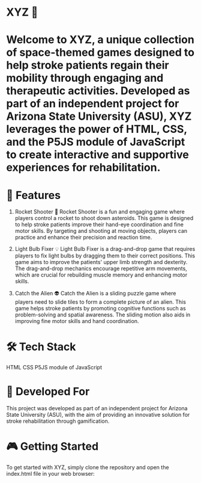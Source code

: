 
# XYZ 🌌
# Welcome to XYZ, a unique collection of space-themed games designed to help stroke patients regain their mobility through engaging and therapeutic activities. Developed as part of an independent project for Arizona State University (ASU), XYZ leverages the power of HTML, CSS, and the P5JS module of JavaScript to create interactive and supportive experiences for rehabilitation.

# 🚀 Features
1. Rocket Shooter 🚀
Rocket Shooter is a fun and engaging game where players control a rocket to shoot down asteroids. This game is designed to help stroke patients improve their hand-eye coordination and fine motor skills. By targeting and shooting at moving objects, players can practice and enhance their precision and reaction time.

2. Light Bulb Fixer 💡
Light Bulb Fixer is a drag-and-drop game that requires players to fix light bulbs by dragging them to their correct positions. This game aims to improve the patients' upper limb strength and dexterity. The drag-and-drop mechanics encourage repetitive arm movements, which are crucial for rebuilding muscle memory and enhancing motor skills.

3. Catch the Alien 👽
Catch the Alien is a sliding puzzle game where players need to slide tiles to form a complete picture of an alien. This game helps stroke patients by promoting cognitive functions such as problem-solving and spatial awareness. The sliding motion also aids in improving fine motor skills and hand coordination.

# 🛠️ Tech Stack
HTML
CSS
P5JS module of JavaScript

# 🌟 Developed For
This project was developed as part of an independent project for Arizona State University (ASU), with the aim of providing an innovative solution for stroke rehabilitation through gamification.

# 🎮 Getting Started
To get started with XYZ, simply clone the repository and open the index.html file in your web browser:
